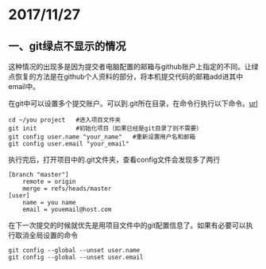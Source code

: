 # 2017/11/27
## 一、git绿点不显示的情况
这种情况的出现多是因为提交者电脑配置的邮箱与github账户上指定的不同。让绿点恢复的方法是在github个人资料的部分，将本机提交代码的邮箱add进其中email中。

在git中可以设置多个提交账户。可以到.git所在目录，在命令行执行以下命令。[url](http://blog.csdn.net/baidu_35738377/article/details/54580156)

    cd ~/you project   #进入项目文件夹
    git init           #初始化项目（如果已经是git目录了则不需要）
    git config user.name "your_name"   #重新设置用户名和邮箱
    git config user.email "your_email"

执行完后，打开项目中的.git文件夹，查看config文件会发现多了两行

    [branch "master"]
        remote = origin
        merge = refs/heads/master
    [user]
        name = you name
        email = youemail@host.com

在下一次提交的时候就优先是用项目文件中的git配置信息了。如果有必要可以执行取消全局设置的命令

    git config --global --unset user.name
    git config --global --unset user.email